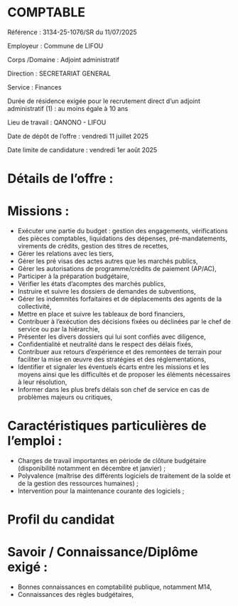 
# COMPTABLE

Référence : 3134-25-1076/SR du 11/07/2025


Employeur : Commune de LIFOU

Corps /Domaine : Adjoint administratif

Direction : SECRETARIAT GENERAL

Service : Finances

Durée de résidence exigée pour le recrutement direct d’un adjoint administratif (1) : au moins égale à 10 ans

Lieu de travail : QANONO - LIFOU

Date de dépôt de l’offre : vendredi 11 juillet 2025

Date limite de candidature : vendredi 1er août 2025

# Détails de l’offre :

# Missions :

- Exécuter une partie du budget : gestion des engagements, vérifications des pièces comptables, liquidations des dépenses, pré-mandatements, virements de crédits, gestion des titres de recettes,
- Gérer les relations avec les tiers,
- Gérer les pré visas des actes autres que les marchés publics,
- Gérer les autorisations de programme/crédits de paiement (AP/AC),
- Participer à la préparation budgétaire,
- Vérifier les états d’acomptes des marchés publics,
- Instruire et suivre les dossiers de demandes de subventions,
- Gérer les indemnités forfaitaires et de déplacements des agents de la collectivité,
- Mettre en place et suivre les tableaux de bord financiers,
- Contribuer à l’exécution des décisions fixées ou déclinées par le chef de service ou par la hiérarchie,
- Présenter les divers dossiers qui lui sont confiés avec diligence,
- Confidentialité et neutralité dans le respect des délais fixés,
- Contribuer aux retours d’expérience et des remontées de terrain pour faciliter la mise en œuvre des stratégies et des réglementations,
- Identifier et signaler les éventuels écarts entre les missions et les moyens ainsi que les difficultés et de proposer les éléments nécessaires à leur résolution,
- Informer dans les plus brefs délais son chef de service en cas de problèmes majeurs ou critiques,

# Caractéristiques particulières de l’emploi :

- Charges de travail importantes en période de clôture budgétaire (disponibilité notamment en décembre et janvier) ;
- Polyvalence (maîtrise des différents logiciels de traitement de la solde et de la gestion des ressources humaines) ;
- Intervention pour la maintenance courante des logiciels ;

# Profil du candidat

# Savoir / Connaissance/Diplôme exigé :

- Bonnes connaissances en comptabilité publique, notamment M14,
- Connaissances des règles budgétaires,


